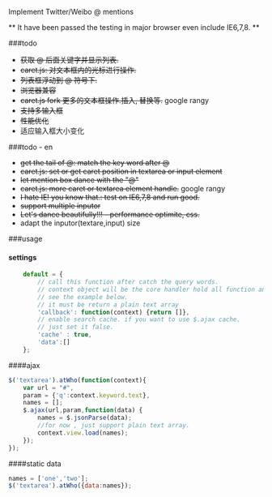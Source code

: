 Implement Twitter/Weibo @ mentions

** It have been passed the testing in major browser even include IE6,7,8. **

###todo
* <del>获取 @ 后面关键字并显示列表.</del>
* <del>caret.js: 对文本框内的光标进行操作.</del>
* <del>列表框浮动到 @ 符号下.</del>
* <del>浏览器兼容</del>
* <del>caret.js fork 更多的文本框操作.插入, 替换等.</del> google rangy
* <del>支持多输入框</del>
* <del>性能优化</del>
* 适应输入框大小变化

###todo - en
* <del> get the tail of @: match the key word after @</del>
* <del> caret.js: set or get caret position in textarea or input element</del>
* <del> let mention box dance with the "@"</del>
* <del>caret.js: more caret or textarea element handle.</del> google rangy
* <del>I hate IE! you know that.: test on IE6,7,8 and run good.</del>
* <del> support multiple inputor </del>
* <del>Let's dance beautifully!!! - performance optimite, css.</del>
* adapt the inputor(textare,input) size

###usage
#### settings
``` javascript
    default = {
		// call this function after catch the query words.
		// context object will be the core handler hold all function and field.
		// see the example below.
		// it must be return a plain text array
		'callback': function(context) {return []},
		// enable search cache. if you want to use $.ajax cache.
		// just set it false.
		'cache' : true,
		'data':[]
	};
```

####ajax
``` javascript
$('textarea').atWho(function(context){
    var url = "#",
    param = {'q':context.keyword.text},
    names = [];
    $.ajax(url,param,function(data) {
        names = $.jsonParse(data);
        //for now , just support plain text array.
        context.view.load(names);
    });
});
```
####static data
``` javascript
names = ['one','two'];
$('textarea').atWho({data:names});
```
